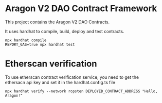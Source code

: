 # Aragon V2 DAO Contract Framework

This project contains the Aragon V2 DAO Contracts.

It uses hardhat to compile, build, deploy and test contracts.

```shell
npx hardhat compile
REPORT_GAS=true npx hardhat test
```

# Etherscan verification

To use etherscan contract verification service, you need to get the ethersacn api key and set it in the hardhat.config.ts file

```shell
npx hardhat verify --network ropsten DEPLOYED_CONTRACT_ADDRESS "Hello, Aragon!"
```


